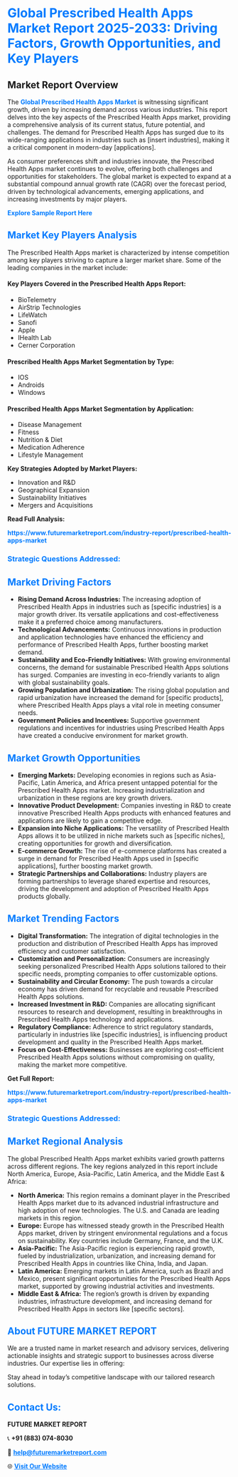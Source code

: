 <h1 style="color: #007BFF;">Global Prescribed Health Apps Market Report 2025-2033: Driving Factors, Growth Opportunities, and Key Players</h1>

<section id="overview">
<h2>Market Report Overview</h2>
<p>The <a href="https://www.futuremarketreport.com/industry-report/prescribed-health-apps-market" style="color: #007BFF; text-decoration: none;"><strong>Global Prescribed Health Apps Market</strong></a> is witnessing significant growth, driven by increasing demand across various industries. This report delves into the key aspects of the Prescribed Health Apps market, providing a comprehensive analysis of its current status, future potential, and challenges. The demand for Prescribed Health Apps has surged due to its wide-ranging applications in industries such as [insert industries], making it a critical component in modern-day [applications].</p>
<p>As consumer preferences shift and industries innovate, the Prescribed Health Apps market continues to evolve, offering both challenges and opportunities for stakeholders. The global market is expected to expand at a substantial compound annual growth rate (CAGR) over the forecast period, driven by technological advancements, emerging applications, and increasing investments by major players.</p>
</section>

<section id="overview">
<p><a href="https://www.futuremarketreport.com/request-sample/reportId=63864" style="color: #007BFF; text-decoration: none;"><strong>Explore Sample Report Here</strong></a></p>
</section>

<section id="key-players">
<h2 style="color: #007BFF;">Market Key Players Analysis</h2>
<p>The Prescribed Health Apps market is characterized by intense competition among key players striving to capture a larger market share. Some of the leading companies in the market include:</p>
<h4>Key Players Covered in the Prescribed Health Apps Report:</h4>
<ul><li>BioTelemetry</li><li>AirStrip Technologies</li><li>LifeWatch</li><li>Sanofi</li><li>Apple</li><li>IHealth Lab</li><li>Cerner Corporation</li></ul>
<h4>Prescribed Health Apps Market Segmentation by Type:</h4>
<ul><li>IOS</li><li>Androids</li><li>Windows</li></ul>

<h4>Prescribed Health Apps Market Segmentation by Application:</h4>
<ul><li>Disease Management</li><li>Fitness</li><li>Nutrition &amp; Diet</li><li>Medication Adherence</li><li>Lifestyle Management</li></ul>
<p><strong>Key Strategies Adopted by Market Players:</strong></p>
<ul>
<li>Innovation and R&D</li>
<li>Geographical Expansion</li>
<li>Sustainability Initiatives</li>
<li>Mergers and Acquisitions</li>
</ul>
</section>

<section>
<p><strong>Read Full Analysis: </strong></p><a href="https://www.futuremarketreport.com/industry-report/prescribed-health-apps-market" style="color: #007BFF; text-decoration: none;"><strong>https://www.futuremarketreport.com/industry-report/prescribed-health-apps-market</strong></a>
<h3 style="color: #007BFF;">Strategic Questions Addressed:</h3>
</section>

<section id="driving-factors">
<h2 style="color: #007BFF;">Market Driving Factors</h2>
<ul>
<li><strong>Rising Demand Across Industries:</strong> The increasing adoption of Prescribed Health Apps in industries such as [specific industries] is a major growth driver. Its versatile applications and cost-effectiveness make it a preferred choice among manufacturers.</li>
<li><strong>Technological Advancements:</strong> Continuous innovations in production and application technologies have enhanced the efficiency and performance of Prescribed Health Apps, further boosting market demand.</li>
<li><strong>Sustainability and Eco-Friendly Initiatives:</strong> With growing environmental concerns, the demand for sustainable Prescribed Health Apps solutions has surged. Companies are investing in eco-friendly variants to align with global sustainability goals.</li>
<li><strong>Growing Population and Urbanization:</strong> The rising global population and rapid urbanization have increased the demand for [specific products], where Prescribed Health Apps plays a vital role in meeting consumer needs.</li>
<li><strong>Government Policies and Incentives:</strong> Supportive government regulations and incentives for industries using Prescribed Health Apps have created a conducive environment for market growth.</li>
</ul>
</section>

<section id="growth-opportunities">
<h2 style="color: #007BFF;">Market Growth Opportunities</h2>
<ul>
<li><strong>Emerging Markets:</strong> Developing economies in regions such as Asia-Pacific, Latin America, and Africa present untapped potential for the Prescribed Health Apps market. Increasing industrialization and urbanization in these regions are key growth drivers.</li>
<li><strong>Innovative Product Development:</strong> Companies investing in R&D to create innovative Prescribed Health Apps products with enhanced features and applications are likely to gain a competitive edge.</li>
<li><strong>Expansion into Niche Applications:</strong> The versatility of Prescribed Health Apps allows it to be utilized in niche markets such as [specific niches], creating opportunities for growth and diversification.</li>
<li><strong>E-commerce Growth:</strong> The rise of e-commerce platforms has created a surge in demand for Prescribed Health Apps used in [specific applications], further boosting market growth.</li>
<li><strong>Strategic Partnerships and Collaborations:</strong> Industry players are forming partnerships to leverage shared expertise and resources, driving the development and adoption of Prescribed Health Apps products globally.</li>
</ul>
</section>

<section id="trending-factors">
<h2 style="color: #007BFF;">Market Trending Factors</h2>
<ul>
<li><strong>Digital Transformation:</strong> The integration of digital technologies in the production and distribution of Prescribed Health Apps has improved efficiency and customer satisfaction.</li>
<li><strong>Customization and Personalization:</strong> Consumers are increasingly seeking personalized Prescribed Health Apps solutions tailored to their specific needs, prompting companies to offer customizable options.</li>
<li><strong>Sustainability and Circular Economy:</strong> The push towards a circular economy has driven demand for recyclable and reusable Prescribed Health Apps solutions.</li>
<li><strong>Increased Investment in R&D:</strong> Companies are allocating significant resources to research and development, resulting in breakthroughs in Prescribed Health Apps technology and applications.</li>
<li><strong>Regulatory Compliance:</strong> Adherence to strict regulatory standards, particularly in industries like [specific industries], is influencing product development and quality in the Prescribed Health Apps market.</li>
<li><strong>Focus on Cost-Effectiveness:</strong> Businesses are exploring cost-efficient Prescribed Health Apps solutions without compromising on quality, making the market more competitive.</li>
</ul>
</section>

<section>
<p><strong>Get Full Report: </strong></p><a href="https://www.futuremarketreport.com/industry-report/prescribed-health-apps-market" style="color: #007BFF; text-decoration: none;"><strong>https://www.futuremarketreport.com/industry-report/prescribed-health-apps-market</strong></a>
<h3 style="color: #007BFF;">Strategic Questions Addressed:</h3>
</section>


<section id="regional-analysis">
<h2 style="color: #007BFF;">Market Regional Analysis</h2>
<p>The global Prescribed Health Apps market exhibits varied growth patterns across different regions. The key regions analyzed in this report include North America, Europe, Asia-Pacific, Latin America, and the Middle East & Africa:</p>
<ul>
<li><strong>North America:</strong> This region remains a dominant player in the Prescribed Health Apps market due to its advanced industrial infrastructure and high adoption of new technologies. The U.S. and Canada are leading markets in this region.</li>
<li><strong>Europe:</strong> Europe has witnessed steady growth in the Prescribed Health Apps market, driven by stringent environmental regulations and a focus on sustainability. Key countries include Germany, France, and the U.K.</li>
<li><strong>Asia-Pacific:</strong> The Asia-Pacific region is experiencing rapid growth, fueled by industrialization, urbanization, and increasing demand for Prescribed Health Apps in countries like China, India, and Japan.</li>
<li><strong>Latin America:</strong> Emerging markets in Latin America, such as Brazil and Mexico, present significant opportunities for the Prescribed Health Apps market, supported by growing industrial activities and investments.</li>
<li><strong>Middle East & Africa:</strong> The region’s growth is driven by expanding industries, infrastructure development, and increasing demand for Prescribed Health Apps in sectors like [specific sectors].</li>
</ul>
</section>

<footer>
<h2 style="color: #007BFF;">About FUTURE MARKET REPORT</h2>
<p>We are a trusted name in market research and advisory services, delivering actionable insights and strategic support to businesses across diverse industries. Our expertise lies in offering:</p>

<p>Stay ahead in today’s competitive landscape with our tailored research solutions.</p>

<h2 style="color: #007BFF;">Contact Us:</h2>
<p><strong>FUTURE MARKET REPORT</strong></p>
<p>📞 <strong>+91 (883) 074-8030</strong></p>
<p>📧 <strong><a href="mailto:help@futuremarketreport.com" style="color: #007BFF;">help@futuremarketreport.com</a></strong></p>
<p>🌐 <strong><a href="https://www.futuremarketreport.com/" style="color: #007BFF;">Visit Our Website</a></strong></p>
</footer>